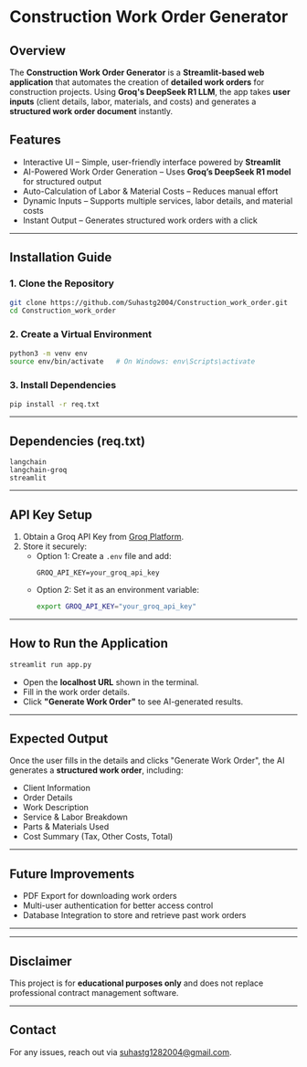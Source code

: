 # Construction Work Order Generator

## Overview
The **Construction Work Order Generator** is a **Streamlit-based web application** that automates the creation of **detailed work orders** for construction projects. Using **Groq's DeepSeek R1 LLM**, the app takes **user inputs** (client details, labor, materials, and costs) and generates a **structured work order document** instantly.

## Features
- Interactive UI – Simple, user-friendly interface powered by **Streamlit**  
- AI-Powered Work Order Generation – Uses **Groq’s DeepSeek R1 model** for structured output  
- Auto-Calculation of Labor & Material Costs – Reduces manual effort  
- Dynamic Inputs – Supports multiple services, labor details, and material costs  
- Instant Output – Generates structured work orders with a click  

---

## Installation Guide

### 1. Clone the Repository
```bash
git clone https://github.com/Suhastg2004/Construction_work_order.git
cd Construction_work_order
```

### 2. Create a Virtual Environment
```bash
python3 -m venv env
source env/bin/activate   # On Windows: env\Scripts\activate
```

### 3. Install Dependencies
```bash
pip install -r req.txt
```

---

## Dependencies (req.txt)
```text
langchain
langchain-groq
streamlit
```

---

## API Key Setup
1. Obtain a Groq API Key from [Groq Platform](https://groq.com).
2. Store it securely:
   - Option 1: Create a `.env` file and add:  
     ```
     GROQ_API_KEY=your_groq_api_key
     ```
   - Option 2: Set it as an environment variable:  
     ```bash
     export GROQ_API_KEY="your_groq_api_key"
     ```

---

## How to Run the Application
```bash
streamlit run app.py
```
- Open the **localhost URL** shown in the terminal.
- Fill in the work order details.
- Click **"Generate Work Order"** to see AI-generated results.

---

## Expected Output
Once the user fills in the details and clicks "Generate Work Order", the AI generates a **structured work order**, including:

- Client Information  
- Order Details  
- Work Description  
- Service & Labor Breakdown  
- Parts & Materials Used  
- Cost Summary (Tax, Other Costs, Total)  

---

## Future Improvements
- PDF Export for downloading work orders  
- Multi-user authentication for better access control  
- Database Integration to store and retrieve past work orders  

---


---

## Disclaimer
This project is for **educational purposes only** and does not replace professional contract management software.

---

## Contact
For any issues, reach out via [suhastg1282004@gmail.com](mailto:suhastg1282004@gmail.com).

